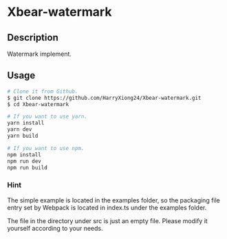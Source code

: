 # Xbear-watermark

## Description

Watermark implement.

## Usage

```bash
# Clone it from Github.
$ git clone https://github.com/HarryXiong24/Xbear-watermark.git
$ cd Xbear-watermark
```

```bash
# If you want to use yarn.
yarn install
yarn dev
yarn build
```

```bash
# If you want to use npm.
npm install
npm run dev
npm run build
```

### Hint

The simple example is located in the examples folder, so the packaging file entry set by Webpack is located in index.ts under the examples folder.

The file in the directory under src is just an empty file. Please modify it yourself according to your needs.
